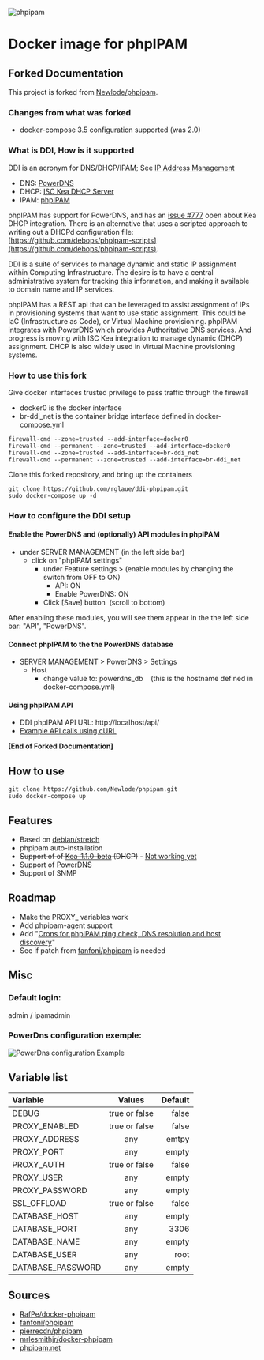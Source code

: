 ![phpipam](https://raw.githubusercontent.com/PierrickV/phpipam/master/images/logo.png "Phpipam.net logo")

# Docker image for phpIPAM

## Forked Documentation

This project is	forked from [Newlode/phpipam](https://github.com/Newlode/phpipam).

### Changes from what was forked

* docker-compose 3.5 configuration supported (was 2.0)

### What is DDI, How is it supported

DDI is an acronym for DNS/DHCP/IPAM; See [IP Address Management](https://en.wikipedia.org/wiki/IP_Address_Management)
* DNS: [PowerDNS](https://www.powerdns.com/)
* DHCP: [ISC Kea DHCP Server](https://www.isc.org/kea/)
* IPAM: [phpIPAM](https://phpipam.net/)

phpIPAM has support for PowerDNS, and has an
[issue #777](https://github.com/phpipam/phpipam/issues/777)
open about Kea DHCP integration.
There is an alternative that uses a scripted approach to writing out a DHCPd
configuration file: [https://github.com/debops/phpipam-scripts](https://github.com/debops/phpipam-scripts).


DDI is a suite of services to manage dynamic and static IP assignment within
Computing Infrastructure. The desire is to have a central administrative
system for tracking this information, and making it available to domain name
and IP services.

phpIPAM has a REST api that can be leveraged to assist assignment of IPs in
provisioning systems that want to use static assignment. This could be IaC
(Infrastructure as Code), or Virtual Machine provisioning. phpIPAM integrates
with PowerDNS which provides Authoritative DNS services. And progress is
moving with ISC Kea integration to manage dynamic (DHCP) assignment. DHCP is
also widely used in Virtual Machine provisioning systems.

### How to use this fork 
Give docker interfaces trusted privilege to pass traffic through the firewall
* docker0 is the docker interface
* br-ddi_net is the container bridge interface defined in docker-compose.yml
```
firewall-cmd --zone=trusted --add-interface=docker0   
firewall-cmd --permanent --zone=trusted --add-interface=docker0
firewall-cmd --zone=trusted --add-interface=br-ddi_net
firewall-cmd --permanent --zone=trusted --add-interface=br-ddi_net
```
Clone this forked repository, and bring up the containers
```
git clone https://github.com/rglaue/ddi-phpipam.git
sudo docker-compose up -d
```

### How to configure the DDI setup

#### Enable the PowerDNS and (optionally) API modules in phpIPAM

- under SERVER MANAGEMENT (in the left side bar)
  - click on "phpIPAM settings"
    - under Feature settings > (enable modules by changing the switch from OFF to ON)
      - API: ON
      - Enable PowerDNS: ON
    - Click [Save] button  (scroll to bottom)

After enabling these modules, you will see them appear in the the left side bar: "API", "PowerDNS".

#### Connect phpIPAM to the the PowerDNS database

- SERVER MANAGEMENT > PowerDNS > Settings
  - Host
    - change value to: powerdns_db    (this is the hostname defined in docker-compose.yml)

#### Using phpIPAM API

- DDI phpIPAM API URL: http://localhost/api/
- [Example API calls using cURL](https://phpipam.net/news/api_example_curl/)



**[End of Forked Documentation]**

## How to use

```
git clone https://github.com/Newlode/phpipam.git
sudo docker-compose up
```

## Features
* Based on [debian/stretch](https://hub.docker.com/_/debian/)
* phpipam auto-installation
* ~~Support of of [Kea-1.1.0-beta](http://kea.isc.org/wiki) (DHCP)~~ - [Not working yet](https://github.com/phpipam/phpipam/issues/777)
* Support of [PowerDNS](https://www.powerdns.com/)
* Support of SNMP

## Roadmap
* Make the PROXY_ variables work
* Add phpipam-agent support
* Add "[Crons for phpIPAM ping check, DNS resolution and host discovery](https://github.com/phpipam/phpipam/issues/762)"
* See if patch from [fanfoni/phpipam](https://bitbucket.org/thiagofanfoni/phpipam/commits/4a96bc18b6b337e1cbffff9794a515e6b72eb780?at=master) is needed

## Misc

### Default login:
admin / ipamadmin

### PowerDns configuration exemple:
![PowerDns configuration Example](https://raw.githubusercontent.com/PierrickV/phpipam/master/images/powerdns_conf.png)

## Variable list

| Variable         | Values        | Default |
| :----------------|:-------------:|--------:|
| DEBUG            | true or false | false   |
| PROXY_ENABLED    | true or false | false   |
| PROXY_ADDRESS    | any           | emtpy   |
| PROXY_PORT       | any           | empty   |
| PROXY_AUTH       | true or false | false   |
| PROXY_USER       | any           | empty   |
| PROXY_PASSWORD   | any           | empty   |
| SSL_OFFLOAD      | true or false | false   |
| DATABASE_HOST    | any           | empty   |
| DATABASE_PORT    | any           | 3306    |
| DATABASE_NAME     | any           | empty   |
| DATABASE_USER    | any           | root    |
| DATABASE_PASSWORD | any           | empty   |

## Sources

* [RafPe/docker-phpipam](https://github.com/RafPe/docker-phpipam)
* [fanfoni/phpipam](https://bitbucket.org/thiagofanfoni/phpipam)
* [pierrecdn/phpipam](https://github.com/pierrecdn/phpipam)
* [mrlesmithjr/docker-phpipam](mrlesmithjr/docker-phpipam)
* [phpipam.net](http://phpipam.net)
